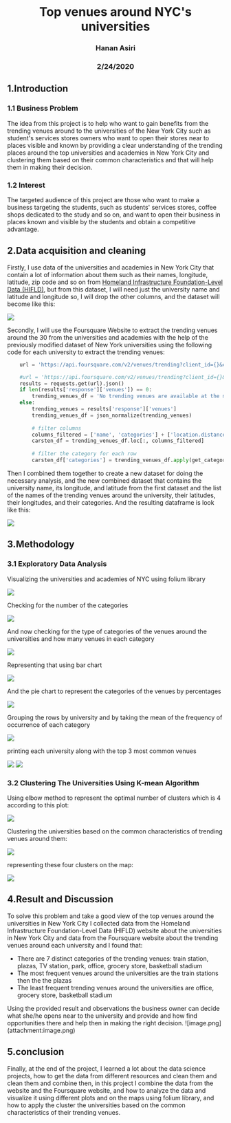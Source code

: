 <h1 align=center> Top venues around NYC's universities </h1>
<h3 align=center> Hanan Asiri</h3>
<h3 align=center> 2/24/2020 </h3>
<h3 align=center>  </h3>

## 1.Introduction

### 1.1 Business Problem

The idea from this project is to help who want to gain benefits from the trending venues around to the universities of the New York City such as student's services stores owners who want to open their stores near to places visible and known by providing a clear understanding of the trending places around the top universities and academies in New York City and clustering them based on their common characteristics and that will help them in making their decision.

### 1.2 Interest

The targeted audience of this project are those who want to make a business targeting the students, such as students' services stores, coffee shops dedicated to the study and so on, and want to open their business in places known and visible by the students and obtain a competitive advantage.

## 2.Data acquisition and cleaning

Firstly, I use data of the universities and academies in New York City that contain a lot of information about them such as their names, longitude, latitude, zip code and so on from <a href='https://hifld-geoplatform.opendata.arcgis.com/'>Homeland Infrastructure Foundation-Level Data (HIFLD)</a>, but from this dataset, I will need just the university name and latitude and longitude so, I will drop the other columns, and the dataset will become like this:

<img src='1.png'>

Secondly, I will use the Foursquare Website to extract the trending venues around the 30 from the universities and academies with the help of the previously modified dataset of New York universities using the following code for each university to extract the trending venues:


```python
    url = 'https://api.foursquare.com/v2/venues/trending?client_id={}&client_secret={}&ll={},{}&v={}&radius={}&limit={}'.format(CLIENT_ID, CLIENT_SECRET,NY_uni['LATITUDE'][1],NY_uni['LONGITUDE'][1], VERSION, RADIUS, LIMIT)

    #url = 'https://api.foursquare.com/v2/venues/trending?client_id={}&client_secret={}&ll={},{}&v={}'.format(CLIENT_ID, CLIENT_SECRET,, VERSION)
    results = requests.get(url).json()
    if len(results['response']['venues']) == 0:
        trending_venues_df = 'No trending venues are available at the moment!'
    else:
        trending_venues = results['response']['venues']
        trending_venues_df = json_normalize(trending_venues)
        
        # filter columns
        columns_filtered = ['name', 'categories'] + ['location.distance', 'location.city', 'location.postalCode', 'location.state', 'location.country', 'location.lat', 'location.lng']
        carsten_df = trending_venues_df.loc[:, columns_filtered]
        
        # filter the category for each row
        carsten_df['categories'] = trending_venues_df.apply(get_category_type, axis=1)
```

Then I combined them together to create a new dataset for doing the necessary analysis, and the new combined dataset that contains the university name, its longitude, and latitude from the first dataset and the list of the names of the trending venues around the university, their latitudes, their longitudes, and their categories. And the resulting dataframe is look like this:


<img src='2.png'>

## 3.Methodology 

### 3.1 Exploratory Data Analysis

Visualizing the universities and academies of NYC using folium library

<img src='11.png'>

Checking for the number of the categories

<img src='5.png'>

And now checking for the type of categories of the venues around the universities and how many venues in each category 

<img src='4.png'>

Representing that using bar chart

<img src='6.png'>

And the pie chart to represent the categories of the venues by percentages

<img src='7.png'>

Grouping the rows by university and by taking the mean of the frequency of occurrence of each category

<img src='8.png'>

printing each university along with the top 3 most common venues

<img src='9.png'>

<img src='10.png'>

### 3.2 Clustering The Universities Using K-mean Algorithm 

Using elbow method to represent the optimal number of clusters which is 4 according to this plot:

<img src='12.png'>

Clustering the universities based on the common characteristics of trending venues around them:

<img src='13.png'>

representing these four clusters on the map: 

<img src='14.png'>

## 4.Result and Discussion 

To solve this problem and take a good view of the top venues around the universities in New York City I collected data from the  Homeland Infrastructure Foundation-Level Data (HIFLD) website about the universities in New York City and data from the Foursquare website about the trending venues around each university and I found that:
<ul> 
    <li>  There are 7 distinct categories of the trending venues: train station, plazas, TV station, park, office, grocery store, basketball stadium</li>
    <li> The most frequent venues around the universities are the train stations then the the plazas</li>
    <li> The least frequent trending venues around the universities are  office, grocery store, basketball stadium </li>
</ul>
Using the provided result and observations the business owner can decide what she/he opens near to the university and provide and how find opportunities there and help then in making the right decision.    ![image.png](attachment:image.png)

## 5.conclusion

Finally, at the end of the project, I learned a lot about the data science projects, how to get the data from different resources and clean them and clean them and combine then, in this project I combine the data from the website and the Foursquare website,  and how to analyze the data and visualize it using different plots and on the maps using folium library, and how to apply the cluster the universities based on the common characteristics of their trending venues.
